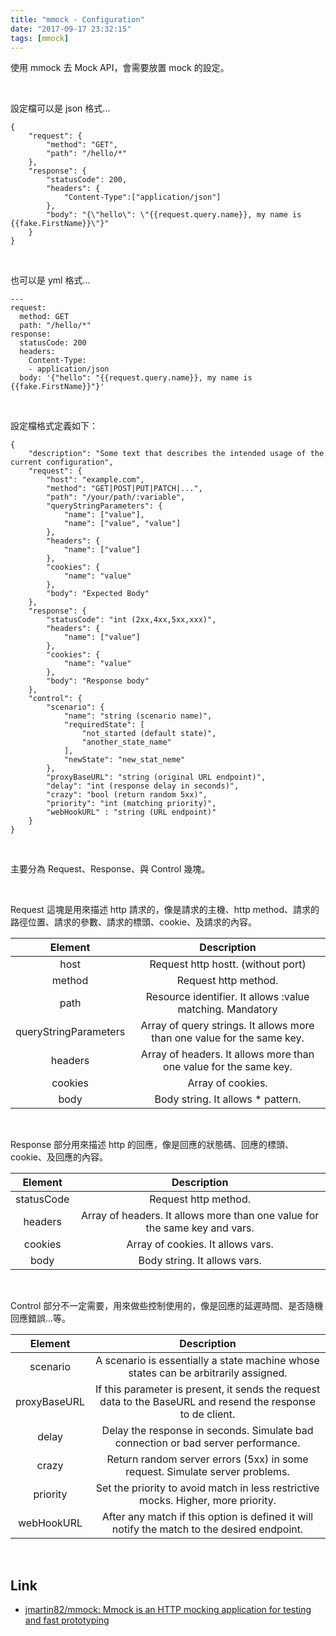 ```yaml
---
title: "mmock - Configuration"
date: "2017-09-17 23:32:15"
tags: [mmock]
---
```



使用 mmock 去 Mock API，會需要放置 mock 的設定。  

<!-- More -->

<br/>


設定檔可以是 json 格式...

    {
        "request": {
            "method": "GET",
            "path": "/hello/*"
        },
        "response": {
            "statusCode": 200,
            "headers": {
                "Content-Type":["application/json"]
            },
            "body": "{\"hello\": \"{{request.query.name}}, my name is {{fake.FirstName}}\"}"
        }
    }  

<br/>


也可以是 yml 格式...

    ---
    request:
      method: GET
      path: "/hello/*"
    response:
      statusCode: 200
      headers:
        Content-Type:
        - application/json
      body: '{"hello": "{{request.query.name}}, my name is {{fake.FirstName}}"}'

<br/>


設定檔格式定義如下：  

    {
    	"description": "Some text that describes the intended usage of the current configuration",
    	"request": {
    		"host": "example.com",
    		"method": "GET|POST|PUT|PATCH|...",
    		"path": "/your/path/:variable",
    		"queryStringParameters": {
    			"name": ["value"],
    			"name": ["value", "value"]
    		},
    		"headers": {
    			"name": ["value"]
    		},
    		"cookies": {
    			"name": "value"
    		},
    		"body": "Expected Body"
    	},
    	"response": {
    		"statusCode": "int (2xx,4xx,5xx,xxx)",
    		"headers": {
    			"name": ["value"]
    		},
    		"cookies": {
    			"name": "value"
    		},
    		"body": "Response body"
    	},
    	"control": {
    		"scenario": {
    			"name": "string (scenario name)",
    			"requiredState": [
    				"not_started (default state)",
    				"another_state_name"
    			],
    			"newState": "new_stat_neme"
    		},
    		"proxyBaseURL": "string (original URL endpoint)",
    		"delay": "int (response delay in seconds)",
    		"crazy": "bool (return random 5xx)",
    		"priority": "int (matching priority)",
    		"webHookURL" : "string (URL endpoint)"
    	}
    }

<br/>


主要分為 Request、Response、與 Control 幾塊。  

<br/>


Request 這塊是用來描述 http 請求的，像是請求的主機、http method、請求的路徑位置、請求的參數、請求的標頭、cookie、及請求的內容。  

| Element | Description |
|:-------------:|:-------------:|
| host | Request http hostt. (without port)  |
| method  | Request http method. |
| path | Resource identifier. It allows :value matching. Mandatory |
| queryStringParameters | Array of query strings. It allows more than one value for the same key. |
| headers | Array of headers. It allows more than one value for the same key. |
| cookies | Array of cookies. |
| body | Body string. It allows * pattern. |

<br/>


Response 部分用來描述 http 的回應，像是回應的狀態碼、回應的標頭、cookie、及回應的內容。  

| Element | Description |
|:-------------:|:-------------:|
| statusCode | Request http method. |
| headers | Array of headers. It allows more than one value for the same key and vars. |
| cookies | Array of cookies. It allows vars. |
| body | Body string. It allows vars. |

<br/>


Control 部分不一定需要，用來做些控制使用的，像是回應的延遲時間、是否隨機回應錯誤...等。  

| Element | Description |
|:-------------:|:-------------:|
| scenario | A scenario is essentially a state machine whose states can be arbitrarily assigned. |
| proxyBaseURL | If this parameter is present, it sends the request data to the BaseURL and resend the response to de client.  |
| delay | Delay the response in seconds. Simulate bad connection or bad server performance. |
| crazy | Return random server errors (5xx) in some request. Simulate server problems. |
| priority | Set the priority to avoid match in less restrictive mocks. Higher, more priority. |
| webHookURL | After any match if this option is defined it will notify the match to the desired endpoint. |

<br/>


Link
----
* [jmartin82/mmock: Mmock is an HTTP mocking application for testing and fast prototyping](https://github.com/jmartin82/mmock)
